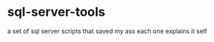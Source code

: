 sql-server-tools
================

a set of sql server scripts that saved my ass
each one explains it self